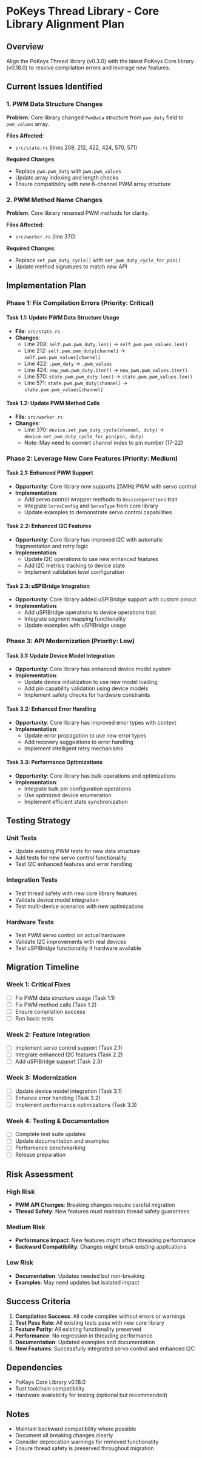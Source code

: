 # PoKeys Thread Library - Core Library Alignment Plan

## Overview
Align the PoKeys Thread library (v0.3.0) with the latest PoKeys Core library (v0.18.0) to resolve compilation errors and leverage new features.

## Current Issues Identified

### 1. PWM Data Structure Changes
**Problem**: Core library changed `PwmData` structure from `pwm_duty` field to `pwm_values` array.

**Files Affected**:
- `src/state.rs` (lines 208, 212, 422, 424, 570, 571)

**Required Changes**:
- Replace `pwm.pwm_duty` with `pwm.pwm_values`
- Update array indexing and length checks
- Ensure compatibility with new 6-channel PWM array structure

### 2. PWM Method Name Changes
**Problem**: Core library renamed PWM methods for clarity.

**Files Affected**:
- `src/worker.rs` (line 370)

**Required Changes**:
- Replace `set_pwm_duty_cycle()` with `set_pwm_duty_cycle_for_pin()`
- Update method signatures to match new API

## Implementation Plan

### Phase 1: Fix Compilation Errors (Priority: Critical)

#### Task 1.1: Update PWM Data Structure Usage
- **File**: `src/state.rs`
- **Changes**:
  - Line 208: `self.pwm.pwm_duty.len()` → `self.pwm.pwm_values.len()`
  - Line 212: `self.pwm.pwm_duty[channel]` → `self.pwm.pwm_values[channel]`
  - Line 422: `.pwm_duty` → `.pwm_values`
  - Line 424: `new_pwm.pwm_duty.iter()` → `new_pwm.pwm_values.iter()`
  - Line 570: `state.pwm.pwm_duty.len()` → `state.pwm.pwm_values.len()`
  - Line 571: `state.pwm.pwm_duty[channel]` → `state.pwm.pwm_values[channel]`

#### Task 1.2: Update PWM Method Calls
- **File**: `src/worker.rs`
- **Changes**:
  - Line 370: `device.set_pwm_duty_cycle(channel, duty)` → `device.set_pwm_duty_cycle_for_pin(pin, duty)`
  - Note: May need to convert channel index to pin number (17-22)

### Phase 2: Leverage New Core Features (Priority: Medium)

#### Task 2.1: Enhanced PWM Support
- **Opportunity**: Core library now supports 25MHz PWM with servo control
- **Implementation**:
  - Add servo control wrapper methods to `DeviceOperations` trait
  - Integrate `ServoConfig` and `ServoType` from core library
  - Update examples to demonstrate servo control capabilities

#### Task 2.2: Enhanced I2C Features
- **Opportunity**: Core library has improved I2C with automatic fragmentation and retry logic
- **Implementation**:
  - Update I2C operations to use new enhanced features
  - Add I2C metrics tracking to device state
  - Implement validation level configuration

#### Task 2.3: uSPIBridge Integration
- **Opportunity**: Core library added uSPIBridge support with custom pinout
- **Implementation**:
  - Add uSPIBridge operations to device operations trait
  - Integrate segment mapping functionality
  - Update examples with uSPIBridge usage

### Phase 3: API Modernization (Priority: Low)

#### Task 3.1: Update Device Model Integration
- **Opportunity**: Core library has enhanced device model system
- **Implementation**:
  - Update device initialization to use new model loading
  - Add pin capability validation using device models
  - Implement safety checks for hardware constraints

#### Task 3.2: Enhanced Error Handling
- **Opportunity**: Core library has improved error types with context
- **Implementation**:
  - Update error propagation to use new error types
  - Add recovery suggestions to error handling
  - Implement intelligent retry mechanisms

#### Task 3.3: Performance Optimizations
- **Opportunity**: Core library has bulk operations and optimizations
- **Implementation**:
  - Integrate bulk pin configuration operations
  - Use optimized device enumeration
  - Implement efficient state synchronization

## Testing Strategy

### Unit Tests
- Update existing PWM tests for new data structure
- Add tests for new servo control functionality
- Test I2C enhanced features and error handling

### Integration Tests
- Test thread safety with new core library features
- Validate device model integration
- Test multi-device scenarios with new optimizations

### Hardware Tests
- Test PWM servo control on actual hardware
- Validate I2C improvements with real devices
- Test uSPIBridge functionality if hardware available

## Migration Timeline

### Week 1: Critical Fixes
- [ ] Fix PWM data structure usage (Task 1.1)
- [ ] Fix PWM method calls (Task 1.2)
- [ ] Ensure compilation success
- [ ] Run basic tests

### Week 2: Feature Integration
- [ ] Implement servo control support (Task 2.1)
- [ ] Integrate enhanced I2C features (Task 2.2)
- [ ] Add uSPIBridge support (Task 2.3)

### Week 3: Modernization
- [ ] Update device model integration (Task 3.1)
- [ ] Enhance error handling (Task 3.2)
- [ ] Implement performance optimizations (Task 3.3)

### Week 4: Testing & Documentation
- [ ] Complete test suite updates
- [ ] Update documentation and examples
- [ ] Performance benchmarking
- [ ] Release preparation

## Risk Assessment

### High Risk
- **PWM API Changes**: Breaking changes require careful migration
- **Thread Safety**: New features must maintain thread safety guarantees

### Medium Risk
- **Performance Impact**: New features might affect threading performance
- **Backward Compatibility**: Changes might break existing applications

### Low Risk
- **Documentation**: Updates needed but non-breaking
- **Examples**: May need updates but isolated impact

## Success Criteria

1. **Compilation Success**: All code compiles without errors or warnings
2. **Test Pass Rate**: All existing tests pass with new core library
3. **Feature Parity**: All existing functionality preserved
4. **Performance**: No regression in threading performance
5. **Documentation**: Updated examples and documentation
6. **New Features**: Successfully integrated servo control and enhanced I2C

## Dependencies

- PoKeys Core Library v0.18.0
- Rust toolchain compatibility
- Hardware availability for testing (optional but recommended)

## Notes

- Maintain backward compatibility where possible
- Document all breaking changes clearly
- Consider deprecation warnings for removed functionality
- Ensure thread safety is preserved throughout migration
